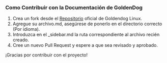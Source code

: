 ### Como Contribuir con la Documentación de GoldenDog

1. Crea un fork desde el [Repositorio](https://github.com/gdldocs/gdldocs.github.io) oficial de Goldendog Linux. 
2. Agregue su archivo.md, asegúrese de ponerlo en el directorio correcto (Por idioma).
3. Introduzca en el _sidebar.md la ruta correspondiente al archivo recién creado.
4. Cree un nuevo Pull Request y espere a que sea revisado y aprobado.

¡Gracias por contribuir con el proyecto!
